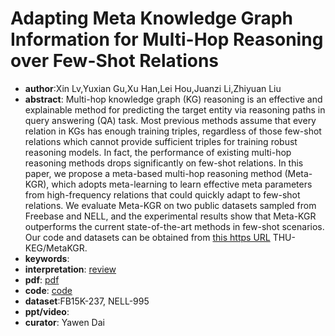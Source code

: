 # Adapting Meta Knowledge Graph Information for Multi-Hop Reasoning over Few-Shot Relations

- **author**:Xin Lv,Yuxian Gu,Xu Han,Lei Hou,Juanzi Li,Zhiyuan Liu
- **abstract**: Multi-hop knowledge graph (KG) reasoning is an effective and explainable method for predicting the target entity via reasoning paths in query answering (QA) task. Most previous methods assume that every relation in KGs has enough training triples, regardless of those few-shot relations which cannot provide sufficient triples for training robust reasoning models. In fact, the performance of existing multi-hop reasoning methods drops significantly on few-shot relations. In this paper, we propose a meta-based multi-hop reasoning method (Meta-KGR), which adopts meta-learning to learn effective meta parameters from high-frequency relations that could quickly adapt to few-shot relations. We evaluate Meta-KGR on two public datasets sampled from Freebase and NELL, and the experimental results show that Meta-KGR outperforms the current state-of-the-art methods in few-shot scenarios. Our code and datasets can be obtained from [this https URL](https://github.com/) THU-KEG/MetaKGR. 
- **keywords**:
- **interpretation**: [review](https://blog.csdn.net/m0_38031488/article/details/102524672?utm_medium=distribute.pc_relevant.none-task-blog-BlogCommendFromMachineLearnPai2-1.compare&depth_1-utm_source=distribute.pc_relevant.none-task-blog-BlogCommendFromMachineLearnPai2-1.compare)
- **pdf**: [pdf](https://arxiv.org/pdf/1908.11513)
- **code**: [code](https://github.com/THU-KEG/MetaKGR)
- **dataset**:FB15K-237, NELL-995
- **ppt/video**:
- **curator**: Yawen Dai
